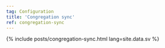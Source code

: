 ```yaml
---
tag: Configuration
title: 'Congregation sync'
ref: congregation-sync
---
```


{% include posts/congregation-sync.html lang=site.data.sv %}
